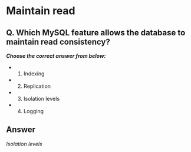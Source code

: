 # Maintain read

## Q. Which MySQL feature allows the database to maintain read consistency?

***Choose the correct answer from below:***

  - 1. Indexing

  - 2. Replication

  - 3. Isolation levels

  - 4. Logging


## Answer

*Isolation levels*
